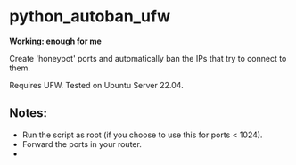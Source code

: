 # python_autoban_ufw

**Working: enough for me**


Create 'honeypot' ports and automatically ban the IPs that try to connect to them.

Requires UFW. Tested on Ubuntu Server 22.04.

## Notes:
- Run the script as root (if you choose to use this for ports < 1024).
- Forward the ports in your router.
- 

